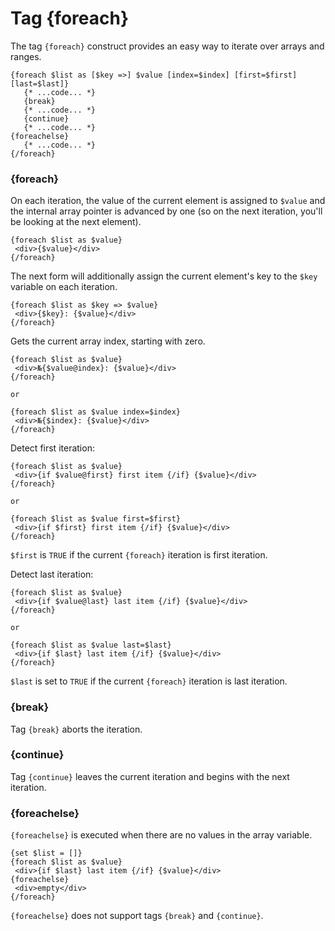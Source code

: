 Tag {foreach}
=============

The tag `{foreach}` construct provides an easy way to iterate over arrays and ranges.

```smarty
{foreach $list as [$key =>] $value [index=$index] [first=$first] [last=$last]}
   {* ...code... *}
   {break}
   {* ...code... *}
   {continue}
   {* ...code... *}
{foreachelse}
   {* ...code... *}
{/foreach}
```

### {foreach}

On each iteration, the value of the current element is assigned to `$value` and the internal array pointer is
advanced by one (so on the next iteration, you'll be looking at the next element).

```smarty
{foreach $list as $value}
 <div>{$value}</div>
{/foreach}
```

The next form will additionally assign the current element's key to the `$key` variable on each iteration.

```smarty
{foreach $list as $key => $value}
 <div>{$key}: {$value}</div>
{/foreach}
```

Gets the current array index, starting with zero.

```smarty
{foreach $list as $value}
 <div>№{$value@index}: {$value}</div>
{/foreach}

or

{foreach $list as $value index=$index}
 <div>№{$index}: {$value}</div>
{/foreach}
```

Detect first iteration:

```smarty
{foreach $list as $value}
 <div>{if $value@first} first item {/if} {$value}</div>
{/foreach}

or

{foreach $list as $value first=$first}
 <div>{if $first} first item {/if} {$value}</div>
{/foreach}
```

`$first` is `TRUE` if the current `{foreach}` iteration is first iteration.

Detect last iteration:

```smarty
{foreach $list as $value}
 <div>{if $value@last} last item {/if} {$value}</div>
{/foreach}

or

{foreach $list as $value last=$last}
 <div>{if $last} last item {/if} {$value}</div>
{/foreach}
```

`$last` is set to `TRUE` if the current `{foreach}` iteration is last iteration.

### {break}

Tag `{break}` aborts the iteration.

### {continue}

Tag `{continue}` leaves the current iteration and begins with the next iteration.

### {foreachelse}

`{foreachelse}` is executed when there are no values in the array variable.

```smarty
{set $list = []}
{foreach $list as $value}
 <div>{if $last} last item {/if} {$value}</div>
{foreachelse}
 <div>empty</div>
{/foreach}
```

`{foreachelse}` does not support tags `{break}` and `{continue}`.